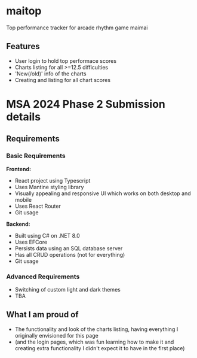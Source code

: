 # maitop

Top performance tracker for arcade rhythm game maimai

## Features
- User login to hold top performace scores
- Charts listing for all >=12.5 difficulties
- 'New(/old)' info of the charts
- Creating and listing for all chart scores

# MSA 2024 Phase 2 Submission details
## Requirements
### Basic Requirements
**Frontend:** 
- React project using Typescript
- Uses Mantine styling library
- Visually appealing and responsive UI which works on both desktop and mobile
- Uses React Router
- Git usage

**Backend:**
- Built using C# on .NET 8.0
- Uses EFCore
- Persists data using an SQL database server
- Has all CRUD operations (not for everything)
- Git usage

### Advanced Requirements
- Switching of custom light and dark themes
- TBA

## What I am proud of
- The functionality and look of the charts listing, having everything I originally envisioned for this page
- (and the login pages, which was fun learning how to make it and creating extra functionality I didn't expect it to have in the first place)

